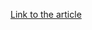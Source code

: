 [Link to the article](https://www.proofpoint.com/us/blog/threat-insight/operation-spoofedscholars-conversation-ta453)
